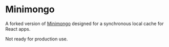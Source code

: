 # Minimongo

A forked version of [Minimongo](https://github.com/mWater/minimongo) designed for a synchronous local cache for React apps.

Not ready for production use.